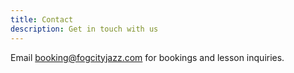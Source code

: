 ```yaml
---
title: Contact
description: Get in touch with us
---
```


Email [booking@fogcityjazz.com](mailto:booking@fogcityjazz.com) for bookings and lesson inquiries.
